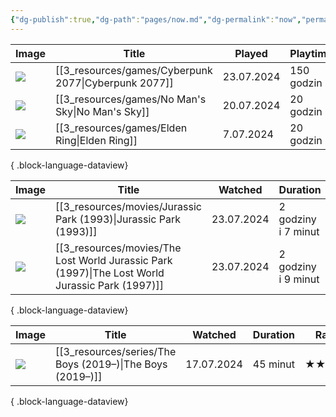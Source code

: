 ```yaml
---
{"dg-publish":true,"dg-path":"pages/now.md","dg-permalink":"now","permalink":"/now/","contentClasses":"cards cards-cols-3"}
---
```



| Image                                                                           | Title                                                   | Played     | Playtime   | Rating |
| ------------------------------------------------------------------------------- | ------------------------------------------------------- | ---------- | ---------- | ------ |
| ![](https://media.rawg.io/media/games/26d/26d4437715bee60138dab4a7c8c59c92.jpg) | [[3_resources/games/Cyberpunk 2077\|Cyberpunk 2077]] | 23.07.2024 | 150 godzin | ★★★★★  |
| ![](https://media.rawg.io/media/games/174/1743b3dd185bda4a7be349347d4064df.jpg) | [[3_resources/games/No Man's Sky\|No Man's Sky]]     | 20.07.2024 | 20 godzin  | ★★★★★  |
| ![](https://media.rawg.io/media/games/b29/b294fdd866dcdb643e7bab370a552855.jpg) | [[3_resources/games/Elden Ring\|Elden Ring]]         | 7.07.2024  | 20 godzin  | ★★★★★  |

{ .block-language-dataview}

| Image                                                                                                                                   | Title                                                                                              | Watched    | Duration            | Rating |
| --------------------------------------------------------------------------------------------------------------------------------------- | -------------------------------------------------------------------------------------------------- | ---------- | ------------------- | ------ |
| ![](https://m.media-amazon.com/images/M/MV5BMjM2MDgxMDg0Nl5BMl5BanBnXkFtZTgwNTM2OTM5NDE@._V1_SX300.jpg)                                 | [[3_resources/movies/Jurassic Park (1993)\|Jurassic Park (1993)]]                               | 23.07.2024 | 2 godziny i 7 minut | \-     |
| ![](https://m.media-amazon.com/images/M/MV5BMDFlMmM4Y2QtNDg1ZS00MWVlLTlmODgtZDdhYjY5YjdhN2M0XkEyXkFqcGdeQXVyNTI4MjkwNjA@._V1_SX300.jpg) | [[3_resources/movies/The Lost World Jurassic Park (1997)\|The Lost World Jurassic Park (1997)]] | 23.07.2024 | 2 godziny i 9 minut | \-     |

{ .block-language-dataview}

| Image                                                                                                                                   | Title                                                        | Watched    | Duration | Rating |
| --------------------------------------------------------------------------------------------------------------------------------------- | ------------------------------------------------------------ | ---------- | -------- | ------ |
| ![](https://m.media-amazon.com/images/M/MV5BODI5NDUxNjAtZTIxYS00N2M1LWI5NmItODBmM2QyNTU4ZDY4XkEyXkFqcGdeQXVyMTM1NjM2ODg1._V1_SX300.jpg) | [[3_resources/series/The Boys (2019–)\|The Boys (2019–)]] | 17.07.2024 | 45 minut | ★★★★☆  |

{ .block-language-dataview}
